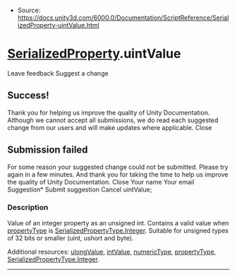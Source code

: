 * Source: https://docs.unity3d.com/6000.0/Documentation/ScriptReference/SerializedProperty-uintValue.html

#  [SerializedProperty](https://docs.unity3d.com/6000.0/Documentation/ScriptReference/SerializedProperty.html).uintValue
Leave feedback
Suggest a change
## Success!
Thank you for helping us improve the quality of Unity Documentation. Although we cannot accept all submissions, we do read each suggested change from our users and will make updates where applicable.
Close
## Submission failed
For some reason your suggested change could not be submitted. Please <a>try again</a> in a few minutes. And thank you for taking the time to help us improve the quality of Unity Documentation.
Close
Your name Your email Suggestion* Submit suggestion
Cancel
uintValue; 
### Description
Value of an integer property as an unsigned int.
Contains a valid value when [propertyType](https://docs.unity3d.com/6000.0/Documentation/ScriptReference/SerializedProperty-propertyType.html) is [SerializedPropertyType.Integer](https://docs.unity3d.com/6000.0/Documentation/ScriptReference/SerializedPropertyType.Integer.html). Suitable for unsigned types of 32 bits or smaller (uint, ushort and byte).  
  
Additional resources: [ulongValue](https://docs.unity3d.com/6000.0/Documentation/ScriptReference/SerializedProperty-ulongValue.html), [intValue](https://docs.unity3d.com/6000.0/Documentation/ScriptReference/SerializedProperty-intValue.html), [numericType](https://docs.unity3d.com/6000.0/Documentation/ScriptReference/SerializedProperty-numericType.html), [propertyType](https://docs.unity3d.com/6000.0/Documentation/ScriptReference/SerializedProperty-propertyType.html), [SerializedPropertyType.Integer](https://docs.unity3d.com/6000.0/Documentation/ScriptReference/SerializedPropertyType.Integer.html).
* * *

